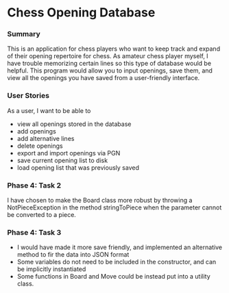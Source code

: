 # Chess Opening Database
### Summary
This is an application for chess players who want to keep track and expand of their opening repertoire for chess.
As amateur chess player myself, I have trouble memorizing certain lines so this type of database would be helpful. 
This program would allow you to input openings, save them, and view all the openings you have saved from a
 user-friendly interface.
### User Stories
As a user, I want to be able to
 - view all openings stored in the database
 - add openings
 - add alternative lines
 - delete openings
 - export and import openings via PGN 
 - save current opening list to disk
 - load opening list that was previously saved
### Phase 4: Task 2
I have chosen to make the Board class more robust by throwing a NotPieceException in the method stringToPiece when
the parameter cannot be converted to a piece. 
### Phase 4: Task 3
 - I would have made it more save friendly, and implemented an alternative method to fir the data into JSON format
 - Some variables do not need to be included in the constructor, and can be implicitly instantiated
 - Some functions in Board and Move could be instead put into a utility class. 
